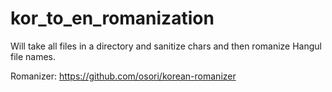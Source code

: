 # kor_to_en_romanization
Will take all files in a directory and sanitize chars and then romanize Hangul file names.

Romanizer: https://github.com/osori/korean-romanizer

